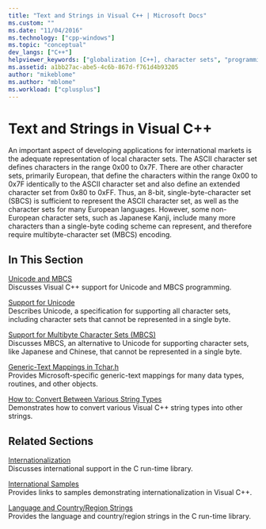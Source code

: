 ```yaml
---
title: "Text and Strings in Visual C++ | Microsoft Docs"
ms.custom: ""
ms.date: "11/04/2016"
ms.technology: ["cpp-windows"]
ms.topic: "conceptual"
dev_langs: ["C++"]
helpviewer_keywords: ["globalization [C++], character sets", "programming [C++], international", "multiple language support [C++]", "Unicode [C++]", "international applications [C++], about international applications", "portability [C++]", "translation [C++], character sets", "non-European characters [C++]", "character sets [C++]", "globalization [C++]", "Japanese characters [C++]", "Kanji character support [C++]", "local character sets [C++]", "ASCII characters [C++]", "character sets [C++], about character sets", "localization [C++], character sets", "translating code [C++]", "localization [C++]", "character sets [C++], non-European", "portability [C++], character sets", "MBCS [C++], international programming"]
ms.assetid: a1bb27ac-abe5-4c6b-867d-f761d4b93205
author: "mikeblome"
ms.author: "mblome"
ms.workload: ["cplusplus"]
---
```

# Text and Strings in Visual C++
An important aspect of developing applications for international markets is the adequate representation of local character sets. The ASCII character set defines characters in the range 0x00 to 0x7F. There are other character sets, primarily European, that define the characters within the range 0x00 to 0x7F identically to the ASCII character set and also define an extended character set from 0x80 to 0xFF. Thus, an 8-bit, single-byte-character set (SBCS) is sufficient to represent the ASCII character set, as well as the character sets for many European languages. However, some non-European character sets, such as Japanese Kanji, include many more characters than a single-byte coding scheme can represent, and therefore require multibyte-character set (MBCS) encoding.  
  
## In This Section  
 [Unicode and MBCS](../text/unicode-and-mbcs.md)  
 Discusses Visual C++ support for Unicode and MBCS programming.  
  
 [Support for Unicode](../text/support-for-unicode.md)  
 Describes Unicode, a specification for supporting all character sets, including character sets that cannot be represented in a single byte.  
  
 [Support for Multibyte Character Sets (MBCS)](../text/support-for-multibyte-character-sets-mbcss.md)  
 Discusses MBCS, an alternative to Unicode for supporting character sets, like Japanese and Chinese, that cannot be represented in a single byte.  
  
 [Generic-Text Mappings in Tchar.h](../text/generic-text-mappings-in-tchar-h.md)  
 Provides Microsoft-specific generic-text mappings for many data types, routines, and other objects.  
  
 [How to: Convert Between Various String Types](../text/how-to-convert-between-various-string-types.md)  
 Demonstrates how to convert various Visual C++ string types into other strings.  
  
## Related Sections  
 [Internationalization](../c-runtime-library/internationalization.md)  
 Discusses international support in the C run-time library.  
  
 [International Samples](http://msdn.microsoft.com/aa8d390c-cf4c-4dd8-9dea-74d81f93f2f8)  
 Provides links to samples demonstrating internationalization in Visual C++.  
  
 [Language and Country/Region Strings](../c-runtime-library/locale-names-languages-and-country-region-strings.md)  
 Provides the language and country/region strings in the C run-time library.